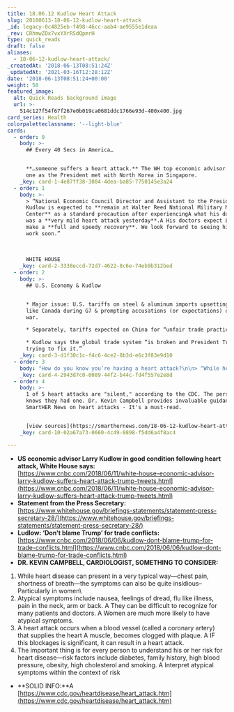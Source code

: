 ```yaml
---
title: 18.06.12 Kudlow Heart Attack
slug: 20180613-18-06-12-kudlow-heart-attack
_id: legacy-0c4825eb-f498-46cc-aab4-ae9555e1deaa
_rev: CRhmwZOx7vxYXrRSdQpmrH
type: quick_reads
draft: false
aliases:
  - 18-06-12-kudlow-heart-attack/
_createdAt: '2018-06-13T08:51:24Z'
_updatedAt: '2021-03-16T12:28:12Z'
date: '2018-06-13T08:51:24+00:00'
weight: 50
featured_image:
  alt: Quick Reads background image
  url: >-
    514c127f54f67f267e0b019ca0681ddc1766e93d-400x400.jpg
card_series: Health
colorpaletteclassname: '--light-blue'
cards:
  - order: 0
    body: >-
      ## Every 40 Secs in America…


      **…someone suffers a heart attack.** The WH top economic advisor survived
      one as the President met with North Korea in Singapore.
    _key: card-1-4e87ff38-3004-4dea-ba85-7750145e3a24
  - order: 1
    body: >-
      > “National Economic Council Director and Assistant to the President Larry
      Kudlow is expected to **remain at Walter Reed National Military Medical
      Center** as a standard precaution after experiencingA what his doctors say
      was a **very mild heart attack yesterday**.A His doctors expect Larry will
      make a **full and speedy recovery**. We look forward to seeing him back at
      work soon.”  
        
        
        
      WHITE HOUSE
    _key: card-2-3338eccd-72d7-4622-8c6e-74eb9b312bed
  - order: 2
    body: >-
      ## U.S. Economy & Kudlow


      * Major issue: U.S. tariffs on steel & aluminum imports upsetting allies
      like Canada during G7 & prompting accusations (or expectations) of a trade
      war.

      * Separately, tariffs expected on China for “unfair trade practices.”

      * Kudlow says the global trade system “is broken and President Trump is
      trying to fix it.”
    _key: card-3-d1f30c1c-f4c6-4ce2-8b3d-e6c3f83e9d10
  - order: 3
    body: "How do you know you’re having a heart attack?\n\n> “While heart disease can present in a very typical waya\x14chest pain, shortness of breatha\x14the symptoms can also be quite insidious–Particularly in women.”  \n  \n  \n  \nCardiologist Kevin Campbell to SmartHER News says atypical symptoms include nausea, feelings of dread, flu-like illness, pain in the neck, arm or back."
    _key: card-4-2943d7c0-0089-44f2-b44c-fd4f557e2e8d
  - order: 4
    body: >-
      1 of 5 heart attacks are "silent," according to the CDC. The person never
      knows they had one. Dr. Kevin Campbell provides invaluable guidance to
      SmartHER News on heart attacks - It's a must-read.


      [view sources](https://smarthernews.com/18-06-12-kudlow-heart-attack/)
    _key: card-10-02a67a73-0660-4c49-8898-f5dd6a4f8ac4

---
```

* **US economic advisor Larry Kudlow in good condition following heart attack, White House says:**  
[https://www.cnbc.com/2018/06/11/white-house-economic-advisor-larry-kudlow-suffers-heart-attack-trump-tweets.html](https://www.cnbc.com/2018/06/11/white-house-economic-advisor-larry-kudlow-suffers-heart-attack-trump-tweets.html)
* **Statement from the Press Secretary:**  
[https://www.whitehouse.gov/briefings-statements/statement-press-secretary-28/](https://www.whitehouse.gov/briefings-statements/statement-press-secretary-28/)
* **Ludlow: ‘Don’t blame Trump’ for trade conflicts:**  
[https://www.cnbc.com/2018/06/06/kudlow-dont-blame-trump-for-trade-conflicts.html](https://www.cnbc.com/2018/06/06/kudlow-dont-blame-trump-for-trade-conflicts.html)
* **DR. KEVIN CAMPBELL, CARDIOLOGIST, SOMETHING TO CONSIDER:**  
1. While heart disease can present in a very typical way—chest pain, shortness of breath—the symptoms can also be quite insidious–Particularly in women\\  
2. Atypical symptoms include nausea, feelings of dread, flu like illness, pain in the neck, arm or back. A They can be difficult to recognize for many patients and doctors. A Women are much more likely to have atypical symptoms.  
3. A heart attack occurs when a blood vessel (called a coronary artery) that supplies the heart A muscle, becomes clogged with plaque. A IF this blockages is significant, it can result in a heart attack.  
4. The important thing is for every person to understand his or her risk for heart disease—risk factors include diabetes, family history, high blood pressure, obesity, high cholesterol and smoking. A Interpret atypical symptoms within the context of risk
* **SOLID INFO:**A [https://www.cdc.gov/heartdisease/heart_attack.htm](https://www.cdc.gov/heartdisease/heart_attack.htm)